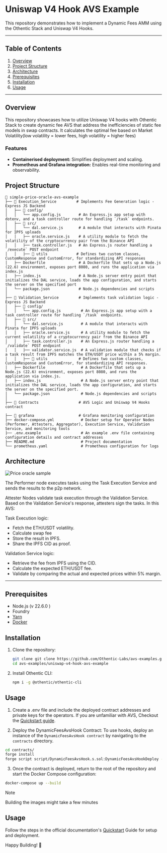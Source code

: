 # Uniswap V4 Hook AVS Example

This repository demonstrates how to implement a Dynamic Fees AMM using the Othentic Stack and Uniswap V4 Hooks.

---

## Table of Contents

1. [Overview](#overview)
2. [Project Structure](#project-structure)
3. [Architecture](#architecture)
4. [Prerequisites](#prerequisites)
5. [Installation](#installation)
6. [Usage](#usage)

---

## Overview

This repository showcases how to utilize Uniswap V4 hooks with Othentic Stack to create dynamic fee AVS that address the inefficiencies of static fee models in swap contracts. It calculates the optimal fee based on Market Volatility(low volatility = lower fees, high volatility = higher fees)

### Features

- **Containerised deployment:** Simplifies deployment and scaling.
- **Prometheus and Grafana integration:** Enables real-time monitoring and observability.

## Project Structure

```mdx
📂 simple-price-oracle-avs-example
├── 📂 Execution_Service         # Implements Fee Generation logic - Express JS Backend
│   ├── 📂 config/
│   │   └── app.config.js        # An Express.js app setup with dotenv, and a task controller route for handling `/task` endpoints.
│   ├── 📂 src/
│   │   └── dal.service.js       # A module that interacts with Pinata for IPFS uploads
│   │   ├── oracle.service.js    # A utility module to fetch the volatility of the cryptocurrency pair from the Binance API
│   │   ├── task.controller.js   # An Express.js router handling a `/execute` POST endpoint
│   │   ├── 📂 utils             # Defines two custom classes, CustomResponse and CustomError, for standardizing API responses
│   ├── Dockerfile               # A Dockerfile that sets up a Node.js (22.6) environment, exposes port 8080, and runs the application via index.js
|   ├── index.js                 # A Node.js server entry point that initializes the DAL service, loads the app configuration, and starts the server on the specified port
│   └── package.json             # Node.js dependencies and scripts
│
├── 📂 Validation_Service         # Implements task validation logic - Express JS Backend
│   ├── 📂 config/
│   │   └── app.config.js         # An Express.js app setup with a task controller route for handling `/task` endpoints.
│   ├── 📂 src/
│   │   └── dal.service.js        # A module that interacts with Pinata for IPFS uploads
│   │   ├── oracle.service.js     # A utility module to fetch the current volatility of a cryptocurrency pair from the Binance API
│   │   ├── task.controller.js    # An Express.js router handling a `/validate` POST endpoint
│   │   ├── validator.service.js  # A validation module that checks if a task result from IPFS matches the ETH/USDT price within a 5% margin.
│   │   ├── 📂 utils              # Defines two custom classes, CustomResponse and CustomError, for standardizing API responses.
│   ├── Dockerfile                # A Dockerfile that sets up a Node.js (22.6) environment, exposes port 8080, and runs the application via index.js.
|   ├── index.js                  # A Node.js server entry point that initializes the DAL service, loads the app configuration, and starts the server on the specified port.
│   └── package.json              # Node.js dependencies and scripts
│
├── 📂 Contracts                  # AVS Logic and Uniswap V4 Hooks contract

├── 📂 grafana                    # Grafana monitoring configuration
├── docker-compose.yml            # Docker setup for Operator Nodes (Performer, Attesters, Aggregator), Execution Service, Validation Service, and monitoring tools
├── .env.example                  # An example .env file containing configuration details and contract addresses
├── README.md                     # Project documentation
└── prometheus.yaml               # Prometheus configuration for logs
```

## Architecture

![Price oracle sample](https://github.com/user-attachments/assets/03d544eb-d9c3-44a7-9712-531220c94f7e)

The Performer node executes tasks using the Task Execution Service and sends the results to the p2p network.

Attester Nodes validate task execution through the Validation Service. Based on the Validation Service's response, attesters sign the tasks. In this AVS:

Task Execution logic:
- Fetch the ETH/USDT volatility.
- Calculate swap fee
- Store the result in IPFS.
- Share the IPFS CID as proof.

Validation Service logic:
- Retrieve the fee from IPFS using the CID.
- Calculate the expected ETH/USDT fee.
- Validate by comparing the actual and expected prices within 5% margin.
---

## Prerequisites

- Node.js (v 22.6.0 )
- Foundry
- [Yarn](https://yarnpkg.com/)
- [Docker](https://docs.docker.com/engine/install/)

## Installation

1. Clone the repository:

   ```bash
   git clone git clone https://github.com/Othentic-Labs/avs-examples.git
   cd avs-examples/uniswap-v4-hook-avs-example
   ```

2. Install Othentic CLI:

   ```bash
   npm i -g @othentic/othentic-cli
   ```

## Usage
1. Create a .env file and include the deployed contract addresses and private keys for the operators. If you are unfamiliar with AVS, Checkout the [Quickstart guide](https://docs.othentic.xyz/main/avs-framework/quick-start).

2. Deploy the DynamicFeesAvsHook Contract: To use hooks, deploy an instance of the `DynamicFeesAvsHook contract` by navigating to the `contracts` directory. 

```bash
cd contracts/
forge install
forge script script/DynamicFeesAvsHook.s.sol:DynamicFeesAvsHookDeploy --rpc-url <your_rpc_url> --private-key <your_private_key> --broadcast -vvvv --verify --etherscan-api-key $L2_ETHERSCAN_API_KEY --chain $L2_CHAIN --sig="run(address)" $ATTESTATION_CENTER_ADDRESS
```

3. Once the contract is deployed, return to the root of the repository and start the Docker Compose configuration:
```bash
docker-compose up --build
```
> [!NOTE]
> Building the images might take a few minutes

## Usage

Follow the steps in the official documentation's [Quickstart](https://docs.othentic.xyz/main/avs-framework/quick-start#steps) Guide for setup and deployment.

Happy Building! 🚀

